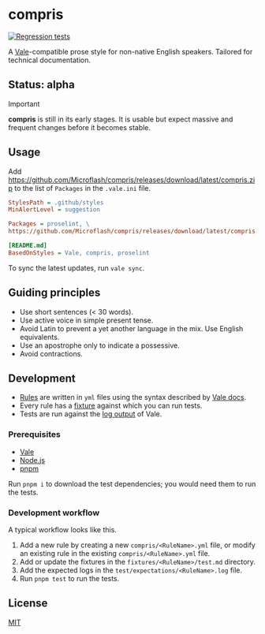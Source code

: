 # compris

[![Regression tests](https://github.com/Microflash/compris/actions/workflows/regression.yml/badge.svg)](https://github.com/Microflash/compris/actions/workflows/regression.yml)

A [Vale](https://vale.sh)-compatible prose style for non-native English speakers. Tailored for technical documentation.

## Status: alpha

> [!IMPORTANT]
> **compris** is still in its early stages. It is usable but expect massive and frequent changes before it becomes stable.

## Usage

Add <https://github.com/Microflash/compris/releases/download/latest/compris.zip> to the list of `Packages` in the `.vale.ini` file.

```ini
StylesPath = .github/styles
MinAlertLevel = suggestion

Packages = proselint, \
https://github.com/Microflash/compris/releases/download/latest/compris.zip

[README.md]
BasedOnStyles = Vale, compris, proselint
```

To sync the latest updates, run `vale sync`.

## Guiding principles

- Use short sentences (< 30 words).
- Use active voice in simple present tense.
- Avoid Latin to prevent a yet another language in the mix. Use English equivalents. 
- Use an apostrophe only to indicate a possessive.
- Avoid contractions.

## Development

- [Rules](./compris/) are written in `yml` files using the syntax described by [Vale docs](https://vale.sh/docs/).
- Every rule has a [fixture](./fixtures/) against which you can run tests.
- Tests are run against the [log output](./test/expectations/) of Vale.

### Prerequisites

- [Vale](https://vale.sh/docs/vale-cli/installation/)
- [Node.js](https://nodejs.org/en/download)
- [pnpm](https://pnpm.io/installation)

Run `pnpm i` to download the test dependencies; you would need them to run the tests.

### Development workflow

A typical workflow looks like this.

1. Add a new rule by creating a new `compris/<RuleName>.yml` file, or modify an existing rule in the existing `compris/<RuleName>.yml` file.
2. Add or update the fixtures in the `fixtures/<RuleName>/test.md` directory.
3. Add the expected logs in the `test/expectations/<RuleName>.log` file.
4. Run `pnpm test` to run the tests.

## License

[MIT](./LICENSE.md)
